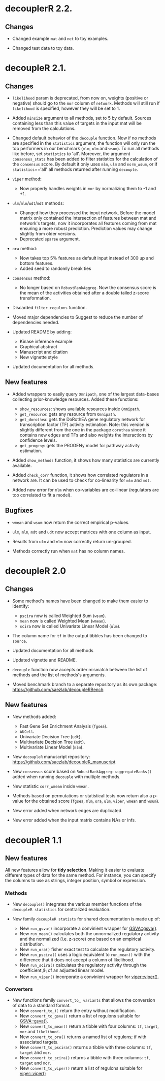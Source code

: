 # decouplerR 2.2.

## Changes
* Changed example `mat` and `net` to toy examples.

* Changed test data to toy data.

# decoupleR 2.1.

## Changes
* `likelihood` param is deprecated, from now on, weights (positive or negative) 
  should go to the `mor` column of `network`. Methods will still run if 
  `likelihood` is specified, however they will be set to 1.

* Added `minsize` argument to all methods, set to 5 by default. Sources 
containing less than this value of targets in the input mat will be removed 
from the  calculations.

* Changed default behavior of the `decouple` function. Now if no methods are 
specified in the `statistics` argument, the function will only run the top 
performers in our benchmark (`mlm`, `ulm` and `wsum`). To run all methods like
before, set `statistics` to 'all'. Moreover, the argument `consensus_stats` has 
been added to filter statistics for the calculation of the `consensus` score. 
By default it only uses `mlm`, `ulm` and `norm_wsum`, or if `statistics`=='all'
all methods returned after running `decouple`.

* `viper` method:
    * Now properly handles weights in `mor` by normalizing them to -1 and +1.

* `ulm`/`mlm`/`udt`/`mdt` methods:
    * Changed how they processed the input network. Before the model 
    matrix only contained the intersection of features between mat and 
    network's targets, now it incorporates all features coming from mat 
    ensuring a more robust prediction. Prediction values may change slightly 
    from older versions. 
    * Deprecated `sparse` argument. 
    
* `ora` method:
    * Now takes top 5% features as default input instead of 300 up and bottom 
    features.
    * Added seed to randomly break ties
    
* `consensus` method: 
    * No longer based on `RobustRankAggreg`. Now the consensus score is the mean of the
    activities obtained after a double tailed z-score transformation.

* Discarded `filter_regulons` function.

* Moved major dependencies to Suggest to reduce the number of dependencies 
needed.

* Updated README by adding:
    * Kinase inference example
    * Graphical abstract
    * Manuscript and citation
    * New vignette style
    
* Updated documentation for all methods.

## New features
* Added wrappers to easily query `Omnipath`, one of the largest data-bases 
collecting prior-knowledge resources. Added these functions:
    * `show_resources`: shows available resources inside `Omnipath`.
    * `get_resource`: gets any resource from `Omnipath`.
    * `get_dorothea`: gets the DoRothEA gene regulatory network for 
    transcription factor (TF) activity estimation. Note: this version is 
    slightly different from the one in the package `dorothea` since it contains 
    new edges and TFs and also weights the interactions by confidence levels.
    * `get_progeny`: gets the PROGENy model for pathway activity estimation.

* Added `show_methods` function, it shows how many statistics are currently 
available.

* Added `check_corr` function, it shows how correlated regulators in a network 
are. It can be used to check for co-linearity for `mlm` and `mdt`. 

* Added new error for `mlm` when co-variables are co-linear (regulators are too 
correlated to fit a model).

## Bugfixes
* `wmean` and `wsum` now return the correct empirical p-values.

* `ulm`, `mlm`, `mdt` and `udt` now accept matrices with one column as input. 

* Results from `ulm` and `mlm` now correctly return un-grouped.

* Methods correctly run when `mat` has no column names.

# decoupleR 2.0

## Changes
* Some method's names have been changed to make them easier to identify:
  * `pscira` now is called Weighted Sum (`wsum`).
  * `mean` now is called Weighted Mean (`wmean`).
  * `scira` now is called Univariate Linear Model (`ulm`).
  
* The column name for `tf` in the output tibbles has been changed to `source`.

* Updated documentation for all methods.

* Updated vignette and README.

* `decouple` function now accepts order mismatch between the list of methods and 
the list of methods's arguments.

* Moved benchmark branch to a separate repository as its own package: 
https://github.com/saezlab/decoupleRBench

## New features

* New methods added:
  * Fast Gene Set Enrichment Analysis (`fgsea`).
  * `AUCell`.
  * Univariate Decision Tree (`udt`).
  * Multivariate Decision Tree (`mdt`).
  * Multivariate Linear Model (`mlm`).

* New `decoupleR` manuscript repository: https://github.com/saezlab/decoupleR_manuscript

* New `consensus` score based on `RobustRankAggreg::aggregateRanks()` added when
running `decouple` with multiple methods.

* New statistic `corr_wmean` inside `wmean`. 

* Methods based on permutations or statistical tests now return also a p-value 
for the obtained score (`fgsea`, `mlm`, `ora`, `ulm`, `viper`, `wmean` and 
`wsum`).

* New error added when network edges are duplicated.

* New error added when the input matrix contains NAs or Infs. 

# decoupleR 1.1

## New features

All new features allow for **tidy selection**. Making it easier to evaluate
different types of data for the same method. For instance, you can specify the
columns to use as strings, integer position, symbol or expression.

### Methods

* New `decouple()` integrates the various member functions of the
  `decoupleR statistics` for centralized evaluation.
  
* New family `decoupleR statists` for shared documentation is made up of:
  * New `run_gsva()` incorporate a convinient wrapper for [GSVA::gsva()](https://rdrr.io/bioc/GSVA/man/gsva.html).
  * New `run_mean()` calculates both the unnormalized regulatory activity
    and the normalized (i.e. z-score) one based on an empirical distribution.
  * New `run_ora()` fisher exact test to calculate the regulatory activity.
  * New `run_pscira()` uses a logic equivalent to `run_mean()` with the
    difference that it does not accept a column of likelihood.
  * New `run_scira()` calculates the regulatory activity through the coefficient
    $\beta_1$ of an adjusted linear model.
  * New `run_viper()` incorporate a convinient wrapper for [viper::viper()](https://rdrr.io/bioc/viper/man/viper.html).

### Converters

* New functions family `convert_to_ variants` that allows the conversion
  of data to a standard format.
  * New `convert_to_()` return the entry without modification.
  * New `convert_to_gsva()` return a list of regulons suitable for [GSVA::gsva()](https://rdrr.io/bioc/GSVA/man/gsva.html).
  * New `convert_to_mean()` return a tibble with four columns:
    `tf`, `target`, `mor` and `likelihood`.
  * New `convert_to_ora()` returns a named list of regulons; tf with
    associated targets.
  * New `convert_to_pscira()` returns a tibble with three columns:
    `tf`, `target` and `mor`.
  * New `convert_to_scira()` returns a tibble with three columns:
    `tf`, `target` and `mor`.
  * New `convert_to_viper()` return a list of regulons suitable for
    [viper::viper()](https://rdrr.io/bioc/viper/man/viper.html)

